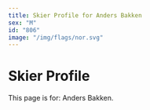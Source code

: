 ```yaml
---
title: Skier Profile for Anders Bakken
sex: "M"
id: "806"
image: "/img/flags/nor.svg" 
---
```


# Skier Profile

This page is for: Anders Bakken.
    
